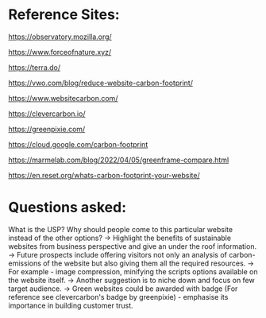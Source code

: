 # Reference Sites:

https://observatory.mozilla.org/

https://www.forceofnature.xyz/

https://terra.do/

https://vwo.com/blog/reduce-website-carbon-footprint/

https://www.websitecarbon.com/

https://clevercarbon.io/

https://greenpixie.com/

https://cloud.google.com/carbon-footprint

https://marmelab.com/blog/2022/04/05/greenframe-compare.html

https://en.reset.org/whats-carbon-footprint-your-website/

# Questions asked:

What is the USP? Why should people come to this particular website instead of the other options? 
-> Highlight the benefits of sustainable websites from business perspective and give an under the roof information.
-> Future prospects include offering visitors not only an analysis of carbon-emissions of the website but also giving them all the required resources.
-> For example - image compression, minifying the scripts options available on the website itself.
-> Another suggestion is to niche down and focus on few target audience.
-> Green websites could be awarded with badge (For reference see clevercarbon's badge by greenpixie) - emphasise its importance in building customer trust.


